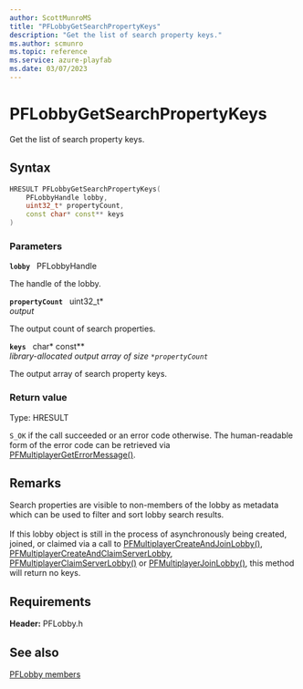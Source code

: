 ```yaml
---
author: ScottMunroMS
title: "PFLobbyGetSearchPropertyKeys"
description: "Get the list of search property keys."
ms.author: scmunro
ms.topic: reference
ms.service: azure-playfab
ms.date: 03/07/2023
---
```


# PFLobbyGetSearchPropertyKeys  

Get the list of search property keys.  

## Syntax  
  
```cpp
HRESULT PFLobbyGetSearchPropertyKeys(  
    PFLobbyHandle lobby,  
    uint32_t* propertyCount,  
    const char* const** keys  
)  
```  
  
### Parameters  
  
**`lobby`** &nbsp; PFLobbyHandle  
  
The handle of the lobby.  
  
**`propertyCount`** &nbsp; uint32_t*  
*output*  
  
The output count of search properties.  
  
**`keys`** &nbsp; char* const**  
*library-allocated output array of size `*propertyCount`*  
  
The output array of search property keys.  
  
  
### Return value
Type: HRESULT
  
```S_OK``` if the call succeeded or an error code otherwise. The human-readable form of the error code can be retrieved via [PFMultiplayerGetErrorMessage()](../../pfmultiplayer/functions/pfmultiplayergeterrormessage.md).
  
## Remarks  
  
Search properties are visible to non-members of the lobby as metadata which can be used to filter and sort lobby search results. <br /><br /> If this lobby object is still in the process of asynchronously being created, joined, or claimed via a call to [PFMultiplayerCreateAndJoinLobby()](pfmultiplayercreateandjoinlobby.md), [PFMultiplayerCreateAndClaimServerLobby](pfmultiplayercreateandclaimserverlobby.md), [PFMultiplayerClaimServerLobby()](pfmultiplayerclaimserverlobby.md) or [PFMultiplayerJoinLobby()](pfmultiplayerjoinlobby.md), this method will return no keys.
  
## Requirements  
  
**Header:** PFLobby.h
  
## See also  
[PFLobby members](../pflobby_members.md)  

  
  
